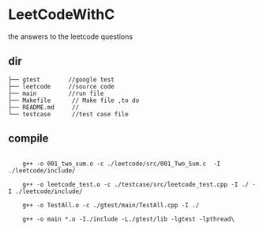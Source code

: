 # LeetCodeWithC
the answers to the leetcode questions

## dir 
```
├── gtest        //google test
├── leetcode     //source code
├── main         //run file
├── Makefile      // Make file ,to do
├── README.md     //
└── testcase      //test case file
```

## compile

```
  
    g++ -o 001_two_sum.o -c ./leetcode/src/001_Two_Sum.c  -I ./leetcode/include/

    g++ -o leetcode_test.o -c ./testcase/src/leetcode_test.cpp -I ./ -I ./leetcode/include/

    g++ -o TestAll.o -c ./gtest/main/TestAll.cpp -I ./

    g++ -o main *.o -I./include -L./gtest/lib -lgtest -lpthread\

```
